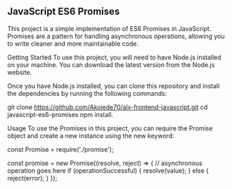 ## JavaScript ES6 Promises


This project is a simple implementation of ES6 Promises in JavaScript. Promises are a pattern for handling asynchronous operations, allowing you to write cleaner and more maintainable code.

Getting Started
To use this project, you will need to have Node.js installed on your machine. You can download the latest version from the Node.js website.

Once you have Node.js installed, you can clone this repository and install the dependencies by running the following commands:

git clone https://github.com/Akojede70/alx-frontend-javascript.git
cd javascript-es6-promises npm install.

Usage
To use the Promises in this project, you can require the Promise object and create a new instance using the new keyword:

const Promise = require('./promise');

const promise = new Promise((resolve, reject) => {
// asynchronous operation goes here
if (operationSuccessful) {
resolve(value);
} else {
reject(error);
}
});
